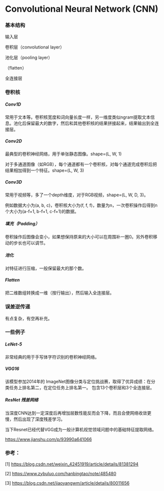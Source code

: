 #  Convolutional  Neural Network (CNN)

### 基本结构

输入层

卷积层（convolutional layer）

池化层（pooling layer）

（flatten）

全连接层



### 卷积核

##### Conv1D

常用于文本等。卷积核宽度和词向量长度一样，另一维度类似ngram提取文本信息。池化后保留最大的数字，然后和其他卷积核的结果拼接起来，结果输出到全连接层。

##### Conv2D

最典型的卷积神经网络，用于单张静态图像。shape=(L, W, 1)

对于多通道图像（如RGB），每个通道都有一个卷积核，对每个通道完成卷积后把结果相加得到一个特征。shape=(L, W, 3)

##### Conv3D

常用于视频等，多了一个depth维度，对于RGB视频，shape=(L, W, D, 3)。

例如数据大小为(a, b, c)，卷积核大小为(f, f, f)，数量为n，一次卷积操作后得到n个大小为(a-f+1, b-f+1, c-f+1)的数据。

##### 填充（Padding）

卷积操作后图像会变小，如果想保持原来的大小可以在周围补一圈0。另外卷积移动的步长也可以调节。

##### 池化

对特征进行压缩，一般保留最大的那个数。

##### Flatten

把二维数组转换成一维（按行输出），然后输入全连接层。



### 误差逆传递

有点复杂，有空再补充。



### 一些例子

##### LeNet-5

非常经典的用于手写体字符识别的卷积神经网络。



##### VGG16

该模型参加2014年的 ImageNet图像分类与定位挑战赛，取得了优异成绩：在分类任务上排名第二，在定位任务上排名第一。 包含13个卷积层和3个全连接层。



##### ResNet 残差网络

当深度CNN达到一定深度后再增加层数性能反而会下降，而且会使网络收敛更慢，然后出现了深度残差学习。

当下Resnet已经代替VGG成为一般计算机视觉领域问题中的基础特征提取网络。 

https://www.jianshu.com/p/93990a641066



### 参考：

[1] https://blog.csdn.net/weixin_42451919/article/details/81381294

[2] https://www.zybuluo.com/hanbingtao/note/485480

[3] https://blog.csdn.net/jiaoyangwm/article/details/80011656